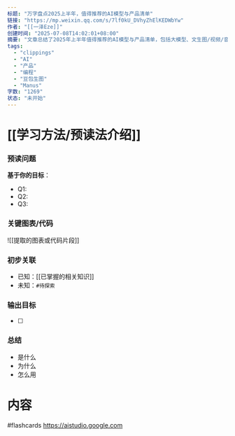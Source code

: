 ```yaml
---
标题: "万字盘点2025上半年，值得推荐的AI模型与产品清单"
链接: "https://mp.weixin.qq.com/s/7lf0kU_DVhyZhElKEDWbYw"
作者: "[[一泽Eze]]"
创建时间: "2025-07-08T14:02:01+08:00"
摘要: "文章总结了2025年上半年值得推荐的AI模型与产品清单，包括大模型、文生图/视频/音频模型、AI产品（Agent、Chat、Coding等），并附有总结与趋势展望。"
tags:
  - "clippings"
  - "AI"
  - "产品"
  - "编程"
  - "豆包生图"
  - "Manus"
字数: "1269"
状态: "未开始"
---
```

# [[学习方法/预读法介绍]]
### 预读问题  
**基于你的目标**：
- Q1: 
- Q2: 
- Q3:   

### 关键图表/代码  
![[提取的图表或代码片段]]
### 初步关联  
- 已知：[[已掌握的相关知识]]  
- 未知：`#待探索`  

### 输出目标
- [ ] 

### 总结
- 是什么
- 为什么
- 怎么用

# 内容
#flashcards
https://aistudio.google.com